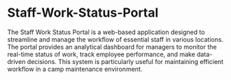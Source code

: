 # Staff-Work-Status-Portal
The Staff Work Status Portal is a web-based application designed to streamline and manage the workflow of essential staff in various locations. The portal provides an analytical dashboard for managers to monitor the real-time status of work, track employee performance, and make data-driven decisions. This system is particularly useful for maintaining efficient workflow in a camp maintenance environment.
